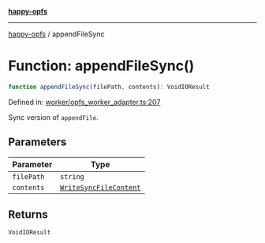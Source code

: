 [**happy-opfs**](../README.md)

***

[happy-opfs](../README.md) / appendFileSync

# Function: appendFileSync()

```ts
function appendFileSync(filePath, contents): VoidIOResult
```

Defined in: [worker/opfs\_worker\_adapter.ts:207](https://github.com/JiangJie/happy-opfs/blob/7d6f4902eef2f34868c7991f5501261a1d1ff67a/src/worker/opfs_worker_adapter.ts#L207)

Sync version of `appendFile`.

## Parameters

| Parameter | Type |
| ------ | ------ |
| `filePath` | `string` |
| `contents` | [`WriteSyncFileContent`](../type-aliases/WriteSyncFileContent.md) |

## Returns

`VoidIOResult`
